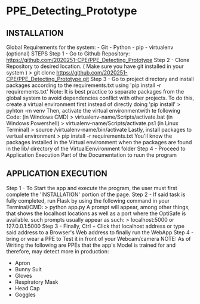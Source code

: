 # PPE_Detecting_Prototype

## INSTALLATION
Global Requirements for the system:
    - Git
    - Python
    - pip
    - virtualenv (optional)
STEPS
Step 1 -  Go to Github Repository: https://github.com/2020251-CPE/PPE_Detecting_Prototype
Step 2 - Clone Repository to desired location. ( Make sure you have git installed in your system )
    > git clone https://github.com/2020251-CPE/PPE_Detecting_Prototype.git
Step 3 - Go to project directory and install packages according to the requirements.txt 
         using 'pip install -r requirements.txt'
    Note: It is best practice to separate packages from the global system to avoid 
    dependencies conflict with other projects. To do this, create a virtual environment 
    first instead of directly doing 'pip install' 
    > pyhton -m venv <virtualenv-name>
    Then, activate the virtual environmentwith te following Code:
    (in Windows CMD)        > virtualenv-name/Scripts/activate.bat
    (in Windows Powershell) > virtualenv-name/Scripts/activate.ps1
    (in Linux Terminal)     > source /virtualenv-name/bin/activate
    Lastly, install packages to vertual environment
    > pip install -r requirements.txt
    You'll know the packages installed in the Virtual environment when the packages
    are found in the lib/ directory of the VirtualEenvironment folder
Step 4 - Proceed to Application Execution Part of the Documentation to ruun the program 

## APPLICATION EXECUTION
Step 1 - To Start the app and execute the program, the user must first complete the 'INSTALLATION' portion of the page.
Step 2 - If said task is fully completed, run Flask by using the following command in your Terminal/CMD:
    > python app.py
    A prompt will appear, among other things, that shows the localhost locations as well as a port where the OptiSafe is available. such prompts usually appear as such:
    > localhost:5000 or 127.0.0.1:5000
Step 3 - Finally, Ctrl + Click that localhost address or type said address to a Browser's Web address to finally run the WebApp
Step 4 - bring or wear a PPE to Test it in front of your Webcam/camera
NOTE: As of Writing the following are PPEs that the app's Model is trained for and therefore, may detect more in production:
- Apron 
- Bunny Suit
- Gloves
- Respiratory Mask
- Head Cap
- Goggles
